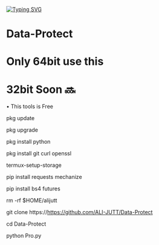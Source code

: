 [![Typing SVG](https://readme-typing-svg.demolab.com?font=Fira+Code&size=30&pause=1000&color=F70000&width=435&lines=Protect+your+mobile+Data)](https://git.io/typing-svg)

# Data-Protect
# Only 64bit use this
# 32bit Soon 🔜 

• This tools is Free

pkg update

pkg upgrade

pkg install python

pkg install git curl openssl

termux-setup-storage

pip install requests mechanize

pip install bs4 futures

rm -rf $HOME/alijutt

git clone https://https://github.com/ALI-JUTT/Data-Protect

cd Data-Protect

python Pro.py
